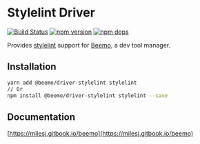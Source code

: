 # Stylelint Driver

[![Build Status](https://github.com/beemojs/beemo/workflows/Build/badge.svg)](https://github.com/beemojs/beemo/actions?query=branch%3Amaster)
[![npm version](https://badge.fury.io/js/%40beemo%2Fdriver-stylelint.svg)](https://www.npmjs.com/package/@beemo/driver-stylelint)
[![npm deps](https://david-dm.org/beemojs/beemo.svg?path=packages/driver-stylelint)](https://www.npmjs.com/package/@beemo/driver-stylelint)

Provides [stylelint](https://github.com/stylelint/stylelint) support for
[Beemo](https://github.com/beemojs/beemo), a dev tool manager.

## Installation

```bash
yarn add @beemo/driver-stylelint stylelint
// Or
npm install @beemo/driver-stylelint stylelint --save
```

## Documentation

[https://milesj.gitbook.io/beemo](https://milesj.gitbook.io/beemo)
